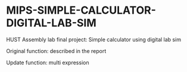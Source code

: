 # MIPS-SIMPLE-CALCULATOR-DIGITAL-LAB-SIM
HUST Assembly lab final project: Simple calculator using digital lab sim

Original function: described in the report

Update function: multi expression
